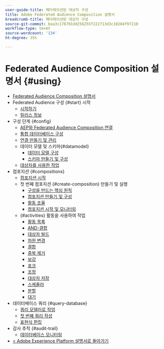 ```yaml
---
user-guide-title: 페더레이션된 대상자 구성
title: Adobe Federated Audience Composition 설명서
breadcrumb-title: 페더레이션된 대상자 구성
source-git-commit: bea3c176701dd256255f222713d3c10284f97210
workflow-type: tm+mt
source-wordcount: '134'
ht-degree: 35%

---
```



# Federated Audience Composition 설명서 {#using}

+ [Federated Audience Composition 설명서](home.md)
+ Federated Audience 구성 {#start} 시작
   + [시작하기](start/get-started.md)
   + [릴리스 정보](start/release-notes.md)
+ 구성 단계 {#config}
   + [AEP와 Federated Audience Composition 연결](connections/destinations.md)
   + [통합 데이터베이스 구성](connections/federated-db.md)
   + [연결 만들기 및 관리](connections/connections.md)
   + 데이터 모델 및 스키마{#datamodel}
      + [데이터 모델 구성](data-management/gs-models.md)
      + [스키마 만들기 및 구성](customer/schemas.md)
   + [대상자를 사용한 작업](customer/audiences.md)
+ 컴포지션 {#compositions}
   + [컴포지션 시작](compositions/gs-compositions.md)
   + 첫 번째 컴포지션 {#create-composition} 만들기 및 실행
      + [구성을 만드는 핵심 원칙](compositions/gs-composition-creation.md)
      + [컴포지션 만들기 및 구성](compositions/create-composition.md)
      + [활동 조율](compositions/orchestrate-activities.md)
      + [컴포지션 시작 및 모니터링](compositions/start-monitor-composition.md)
   + {#activities} 활동을 사용하여 작업
      + [활동 목록](compositions/activities/about-activities.md)
      + [AND-결합](compositions/activities/and-join.md)
      + [대상자 빌드](compositions/activities/build-audience.md)
      + [차원 변경](compositions/activities/change-dimension.md)
      + [결합](compositions/activities/combine.md)
      + [중복 제거](compositions/activities/deduplication.md)
      + [보강](compositions/activities/enrichment.md)
      + [포크](compositions/activities/fork.md)
      + [조정](compositions/activities/reconciliation.md)
      + [대상자 저장](compositions/activities/save-audience.md)
      + [스케줄러](compositions/activities/scheduler.md)
      + [분할](compositions/activities/split.md)
      + [대기](compositions/activities/wait.md)
+ 데이터베이스 쿼리 {#query-database}
   + [쿼리 모델러로 작업](query/query-modeler-overview.md)
   + [첫 번째 쿼리 작성](query/build-query.md)
   + [표현식 편집](query/expression-editor.md)
+ 감사 추적 {#audit-trail}
   + [데이터베이스 모니터링](admin/audit-trail.md)
+ [&lt; Adobe Experience Platform 설명서로 돌아가기](https://experienceleague.adobe.com/en/docs/experience-platform/landing/home)
